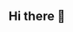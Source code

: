 ## Hi there 👋

<!--
**ViddSptr09/ViddSptr09** is a ✨ _special_ ✨ repository because its `README.md` (this file) appears on your GitHub profile.

Here are some ideas to get you started:


- 🌱 I’m currently learning Machine Learning & AI
- 📫 How to reach me: leviathan.xv09@gmail.com
- ⚡ Dream Profession: AI Engineer
-->


